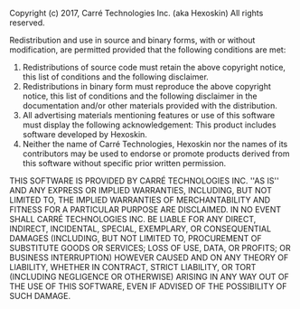 Copyright (c) 2017, Carré Technologies Inc. (aka Hexoskin)
All rights reserved.

Redistribution and use in source and binary forms, with or without
modification, are permitted provided that the following conditions are met:
1. Redistributions of source code must retain the above copyright
   notice, this list of conditions and the following disclaimer.
2. Redistributions in binary form must reproduce the above copyright
   notice, this list of conditions and the following disclaimer in the
   documentation and/or other materials provided with the distribution.
3. All advertising materials mentioning features or use of this software
   must display the following acknowledgement:
   This product includes software developed by Hexoskin.
4. Neither the name of Carré Technologies, Hexoskin nor the
   names of its contributors may be used to endorse or promote products
   derived from this software without specific prior written permission.

THIS SOFTWARE IS PROVIDED BY CARRÉ TECHNOLOGIES INC. ''AS IS'' AND ANY
EXPRESS OR IMPLIED WARRANTIES, INCLUDING, BUT NOT LIMITED TO, THE IMPLIED
WARRANTIES OF MERCHANTABILITY AND FITNESS FOR A PARTICULAR PURPOSE ARE
DISCLAIMED. IN NO EVENT SHALL CARRÉ TECHNOLOGIES INC. BE LIABLE FOR ANY
DIRECT, INDIRECT, INCIDENTAL, SPECIAL, EXEMPLARY, OR CONSEQUENTIAL DAMAGES
(INCLUDING, BUT NOT LIMITED TO, PROCUREMENT OF SUBSTITUTE GOODS OR SERVICES;
LOSS OF USE, DATA, OR PROFITS; OR BUSINESS INTERRUPTION) HOWEVER CAUSED AND
ON ANY THEORY OF LIABILITY, WHETHER IN CONTRACT, STRICT LIABILITY, OR TORT
(INCLUDING NEGLIGENCE OR OTHERWISE) ARISING IN ANY WAY OUT OF THE USE OF THIS
SOFTWARE, EVEN IF ADVISED OF THE POSSIBILITY OF SUCH DAMAGE.

